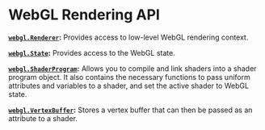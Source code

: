 # WebGL Rendering API

**[`webgl.Renderer`](Renderer.md):** Provides access to low-level WebGL rendering context. 

**[`webgl.State`](State.md):** Provides access to the WebGL state.

**[`webgl.ShaderProgram`](ShaderProgram.md):** Allows you to compile and link shaders into a shader program object. It also contains the necessary functions to pass uniform attributes and variables to a shader, and set the active shader to WebGL state.

**[`webgl.VertexBuffer`](VertexBuffer.md):** Stores a vertex buffer that can then be passed as an attribute to a shader.
